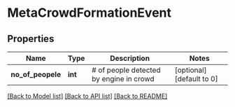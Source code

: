 # MetaCrowdFormationEvent

## Properties
Name | Type | Description | Notes
------------ | ------------- | ------------- | -------------
**no_of_peopele** | **int** | # of people detected by engine in crowd | [optional] [default to 0]

[[Back to Model list]](../README.md#documentation-for-models) [[Back to API list]](../README.md#documentation-for-api-endpoints) [[Back to README]](../README.md)


